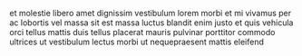 et molestie libero amet dignissim vestibulum lorem morbi et mi vivamus per ac
lobortis vel massa sit est massa luctus blandit enim justo et quis vehicula
orci tellus mattis duis tellus placerat mauris pulvinar porttitor commodo
ultrices ut vestibulum lectus morbi ut nequepraesent mattis eleifend